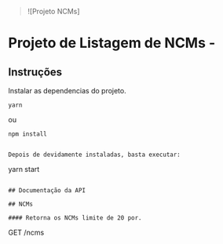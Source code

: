 > ![Projeto NCMs]

# Projeto de Listagem de NCMs -

## Instruções

Instalar as dependencias do projeto.

```
yarn
```

ou

```
npm install
```

```

Depois de devidamente instaladas, basta executar:

```

yarn start

```

## Documentação da API

## NCMs

#### Retorna os NCMs limite de 20 por.

```

GET /ncms
